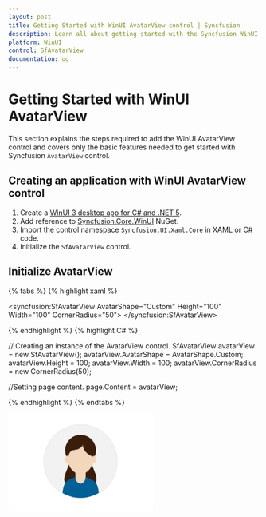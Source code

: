 ```yaml
---
layout: post
title: Getting Started with WinUI AvatarView control | Syncfusion
description: Learn all about getting started with the Syncfusion WinUI AvatarView(SfAvatarView) control, its elements, and more here.
platform: WinUI
control: SfAvatarView
documentation: ug
---
```


# Getting Started with WinUI AvatarView

This section explains the steps required to add the WinUI AvatarView control and covers only the basic features needed to get started with Syncfusion `AvatarView` control.

## Creating an application with WinUI AvatarView control

1. Create a [WinUI 3 desktop app for C# and .NET 5](https://docs.microsoft.com/en-us/windows/apps/winui/winui3/get-started-winui3-for-desktop).
2. Add reference to [Syncfusion.Core.WinUI](https://www.nuget.org/packages/Syncfusion.Core.WinUI) NuGet. 
3. Import the control namespace `Syncfusion.UI.Xaml.Core` in XAML or C# code.
4. Initialize the `SfAvatarView` control.

## Initialize AvatarView

{% tabs %}
{% highlight xaml %}

<Page
    x:Class="GettingStarted.MainPage"
    xmlns="http://schemas.microsoft.com/winfx/2006/xaml/presentation"
    xmlns:x="http://schemas.microsoft.com/winfx/2006/xaml"
    xmlns:local="using:GettingStarted"
    xmlns:d="http://schemas.microsoft.com/expression/blend/2008"
    xmlns:mc="http://schemas.openxmlformats.org/markup-compatibility/2006"
    xmlns:syncfusion="using:Syncfusion.UI.Xaml.Core"
    mc:Ignorable="d"
    Background="{ThemeResource ApplicationPageBackgroundThemeBrush}">
    <Grid>
      <syncfusion:SfAvatarView AvatarShape="Custom"
                               Height="100"
                               Width="100"
                               CornerRadius="50">
        </syncfusion:SfAvatarView>
    </Grid>
</Page>

{% endhighlight %}
{% highlight C# %}

// Creating an instance of the AvatarView control.
SfAvatarView avatarView = new SfAvatarView();
avatarView.AvatarShape = AvatarShape.Custom;
avatarView.Height = 100;
avatarView.Width = 100;
avatarView.CornerRadius = new CornerRadius(50);

//Setting page content.
page.Content = avatarView;
           
{% endhighlight %}
{% endtabs %}

![AvatarView control](AvatarView_images/winui_avatarview_initialise.png)